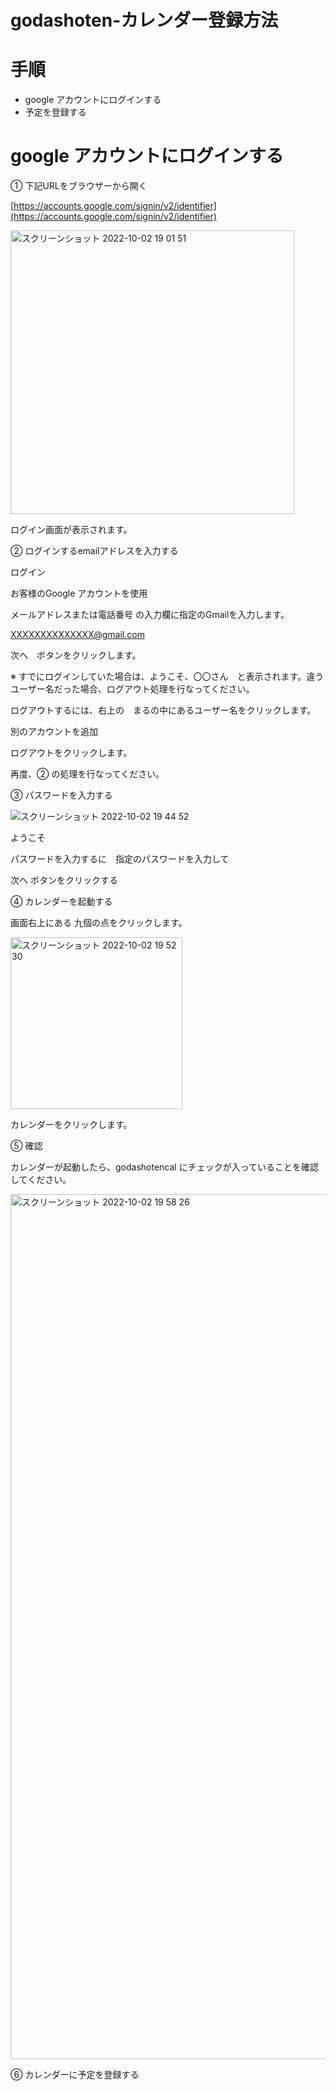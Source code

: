 # godashoten-カレンダー登録方法

# 手順

- google アカウントにログインする
- 予定を登録する

# google アカウントにログインする

① 下記URLをブラウザーから開く

[https://accounts.google.com/signin/v2/identifier](https://accounts.google.com/signin/v2/identifier)  

<img width="454" alt="スクリーンショット 2022-10-02 19 01 51" src="https://user-images.githubusercontent.com/103015617/193448619-cc6bb767-0692-4cea-a030-4096d75b8389.png">

ログイン画面が表示されます。

② ログインするemailアドレスを入力する

ログイン

お客様のGoogle アカウントを使用

メールアドレスまたは電話番号 の入力欄に指定のGmailを入力します。

XXXXXXXXXXXXXX@gmail.com

次へ　ボタンをクリックします。

※ すでにログインしていた場合は、ようこそ、〇〇さん　と表示されます。違うユーザー名だった場合、ログアウト処理を行なってください。

ログアウトするには、右上の　まるの中にあるユーザー名をクリックします。

別のアカウントを追加

ログアウトをクリックします。

再度、② の処理を行なってください。

③ パスワードを入力する

![スクリーンショット 2022-10-02 19 44 52](https://user-images.githubusercontent.com/103015617/193450278-ca7a86d2-efc8-4bf1-8227-80925ab23baf.png)

ようこそ

パスワードを入力するに　指定のパスワードを入力して

次へ ボタンをクリックする

④ カレンダーを起動する

画面右上にある 九個の点をクリックします。

<img width="275" alt="スクリーンショット 2022-10-02 19 52 30" src="https://user-images.githubusercontent.com/103015617/193450519-25a185ff-074a-4cc6-af99-981dd9600ed0.png">

カレンダーをクリックします。

⑤ 確認


カレンダーが起動したら、godashotencal にチェックが入っていることを確認してください。

<img width="1384" alt="スクリーンショット 2022-10-02 19 58 26" src="https://user-images.githubusercontent.com/103015617/193450651-08fb7496-6368-44f3-a3cd-6da9ff149afb.png">


⑥ カレンダーに予定を登録する






